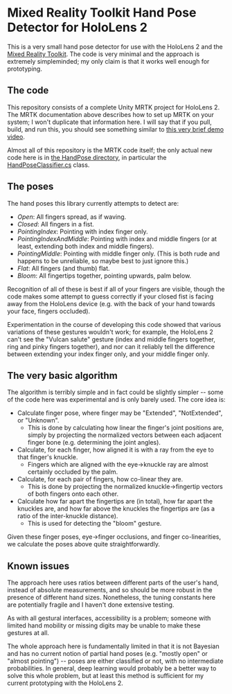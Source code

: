 # Mixed Reality Toolkit Hand Pose Detector for HoloLens 2

This is a very small hand pose detector for use with the HoloLens 2 and the [Mixed Reality Toolkit](https://github.com/Microsoft/MixedRealityToolkit-Unity).
The code is very minimal and the approach is extremely simpleminded; my only claim is that it works well enough for
prototyping.

## The code

This repository consists of a complete Unity MRTK project for HoloLens 2. The MRTK
documentation above describes how to set up MRTK on your system; I won't duplicate
that information here. I will say that if you pull, build, and run this, you should
see something similar to [this very brief demo video](https://twitter.com/MCSpaceCadet/status/1361515238219083776).

Almost all of this repository is the MRTK code itself; the only actual new code here is
in [the HandPose directory](Assets/HandPose), in particular the [HandPoseClassifier.cs](Assets/HandPose/HandPoseClassifier.cs) class.

## The poses

The hand poses this library currently attempts to detect are:

- _Open_: All fingers spread, as if waving.
- _Closed_: All fingers in a fist.
- _PointingIndex_: Pointing with index finger only.
- _PointingIndexAndMiddle_: Pointing with index and middle fingers (or at least, extending both index and middle fingers).
- _PointingMiddle_: Pointing with middle finger only. (This is both rude and happens to be unreliable, so maybe best to just
  ignore this.)
- _Flat_: All fingers (and thumb) flat.
- _Bloom_: All fingertips together, pointing upwards, palm below.

Recognition of all of these is best if all of your fingers are visible, though the code makes some attempt to guess
correctly if your closed fist is facing away from the HoloLens device (e.g. with the back of your hand towards your
face, fingers occluded).

Experimentation in the course of developing this code showed that various variations of these gestures wouldn't work; for
example, the HoloLens 2 can't see the "Vulcan salute" gesture (index and middle fingers together, ring and pinky fingers
together), and nor can it reliably tell the difference between extending your index finger only, and your middle finger
only.

## The very basic algorithm

The algorithm is terribly simple and in fact could be slightly simpler -- some of the code here was experimental and is
only barely used. The core idea is:

- Calculate finger pose, where finger may be "Extended", "NotExtended", or "Unknown".
  - This is done by calculating how linear the finger's joint positions are, simply by projecting the
    normalized vectors between each adjacent finger bone (e.g. determining the joint angles).
- Calculate, for each finger, how aligned it is with a ray from the eye to that finger's knuckle.
  - Fingers which are aligned with the eye->knuckle ray are almost certainly occluded by the palm.
- Calculate, for each pair of fingers, how co-linear they are.
  - This is done by projecting the normalized knuckle->fingertip vectors of both fingers onto each other.
- Calculate how far apart the fingertips are (in total), how far apart the knuckles are, and how far above
  the knuckles the fingertips are (as a ratio of the inter-knuckle distance).
  - This is used for detecting the "bloom" gesture.

Given these finger poses, eye->finger occlusions, and finger co-linearities, we calculate the poses above quite
straightforwardly.

## Known issues

The approach here uses ratios between different parts of the user's hand, instead of absolute measurements, and
so should be more robust in the presence of different hand sizes. Nonetheless, the tuning constants here are
potentially fragile and I haven't done extensive testing.

As with all gestural interfaces, accessibility is a problem; someone with limited hand mobility or missing digits
may be unable to make these gestures at all.

The whole approach here is fundamentally limited in that it is not Bayesian and has no current notion of partial
hand poses (e.g. "mostly open" or "almost pointing") -- poses are either classified or not, with no intermediate
probabilities. In general, deep learning would probably be a better way to solve this whole problem, but at least
this method is sufficient for my current prototyping with the HoloLens 2.

